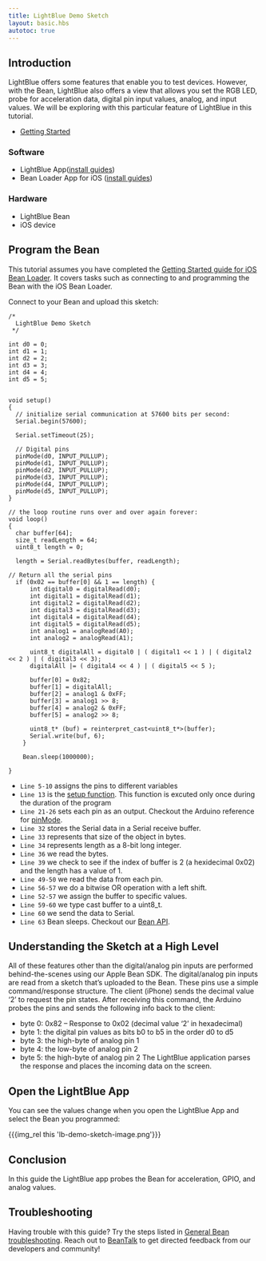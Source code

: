 ```yaml
---
title: LightBlue Demo Sketch
layout: basic.hbs
autotoc: true
---
```

## Introduction
LightBlue offers some features that enable you to test devices. However, with the Bean, LightBlue also offers a view that allows you set the RGB LED,  probe for acceleration data, digital pin input values, analog, and input values.  We will be exploring with this particular feature of LightBlue in this tutorial.

* [Getting Started](#)

### Software

* LightBlue App([install guides](#))
* Bean Loader App for iOS ([install guides](#))

### Hardware

* LightBlue Bean
* iOS device

## Program the Bean
This tutorial assumes you have completed the [Getting Started guide for iOS Bean Loader](#). It covers tasks such as connecting to and programming the Bean with the iOS Bean Loader. 

Connect to your Bean and upload this sketch:
```
/*
  LightBlue Demo Sketch
 */
 
int d0 = 0;
int d1 = 1;
int d2 = 2;
int d3 = 3;
int d4 = 4;
int d5 = 5;
 
 
void setup() 
{
  // initialize serial communication at 57600 bits per second:
  Serial.begin(57600);
 
  Serial.setTimeout(25);
  
  // Digital pins
  pinMode(d0, INPUT_PULLUP);  
  pinMode(d1, INPUT_PULLUP);  
  pinMode(d2, INPUT_PULLUP);  
  pinMode(d3, INPUT_PULLUP); 
  pinMode(d4, INPUT_PULLUP);
  pinMode(d5, INPUT_PULLUP);
}
 
// the loop routine runs over and over again forever:
void loop() 
{
  char buffer[64];
  size_t readLength = 64;
  uint8_t length = 0;  
         
  length = Serial.readBytes(buffer, readLength);    
  
// Return all the serial pins
  if (0x02 == buffer[0] && 1 == length) {  
      int digital0 = digitalRead(d0);
      int digital1 = digitalRead(d1);
      int digital2 = digitalRead(d2);
      int digital3 = digitalRead(d3);
      int digital4 = digitalRead(d4);
      int digital5 = digitalRead(d5);
      int analog1 = analogRead(A0);
      int analog2 = analogRead(A1);
      
      uint8_t digitalAll = digital0 | ( digital1 << 1 ) | ( digital2 << 2 ) | ( digital3 << 3);
      digitalAll |= ( digital4 << 4 ) | ( digital5 << 5 );
      
      buffer[0] = 0x82;
      buffer[1] = digitalAll;
      buffer[2] = analog1 & 0xFF;
      buffer[3] = analog1 >> 8;
      buffer[4] = analog2 & 0xFF;
      buffer[5] = analog2 >> 8;
    
      uint8_t* (buf) = reinterpret_cast<uint8_t*>(buffer);
      Serial.write(buf, 6); 
    }
 
    Bean.sleep(1000000);  

}

```
* `Line 5-10` assigns the pins to different variables
* `Line 13` is the [setup function](https://www.arduino.cc/en/Reference/Setup). This function is excuted only once during the duration of the program
* `Line 21-26` sets each pin as an output. Checkout the Arduino reference for [pinMode](https://www.arduino.cc/en/Reference/PinMode).
* `Line 32` stores the Serial data in a Serial receive buffer.
* `Line 33` represents that size of the object in bytes.
* `Line 34` represents length as a 8-bit long integer.
* `Line 36` we read the bytes.
* `Line 39` we check to see if the index of buffer is 2 (a hexidecimal 0x02) and the length has a value of 1. 
* `Line 49-50` we read the data from each pin.
* `Line 56-57` we do a bitwise OR operation with a left shift.
* `Line 52-57` we assign the buffer to specific values. 
* `Line 59-60` we type cast buffer to a uint8_t. 
* `Line 60` we send the data to Serial.
* `Line 63` Bean sleeps. Checkout our [Bean API](http://legacy.punchthrough.com/bean/the-arduino-reference/). 

## Understanding the Sketch at a High Level

All of these features other than the digital/analog pin inputs are performed behind-the-scenes using our Apple Bean SDK.  The digital/analog pin inputs are read from a sketch that’s uploaded to the Bean.  These pins use a simple command/response structure.  The client (iPhone) sends the decimal value ‘2’ to request the pin states.  After receiving this command, the Arduino probes the pins and sends the following info back to the client:

* byte 0: 0x82 – Response to 0x02 (decimal value ‘2’ in hexadecimal)
* byte 1: the digital pin values as bits b0 to b5 in the order d0 to d5
* byte 3: the high-byte of analog pin 1
* byte 4: the low-byte of analog pin 2
* byte 5: the high-byte of analog pin 2
The LightBlue application parses the response and places the incoming data on the screen.

## Open the LightBlue App

You can see the values change when you open the LightBlue App and select the Bean you programmed: 

{{{img_rel this 'lb-demo-sketch-image.png'}}}

## Conclusion

In this guide the LightBlue app probes the Bean for acceleration, GPIO, and analog values. 

## Troubleshooting

Having trouble with this guide? Try the steps listed in [General Bean troubleshooting](#). Reach out to [BeanTalk](#) to get directed feedback from our developers and community!